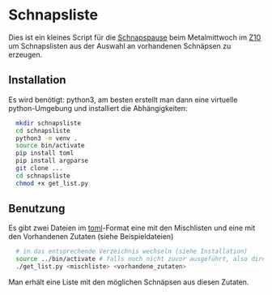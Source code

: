 # Schnapsliste

Dies ist ein kleines Script für die [Schnapspause](http://schnapspause.info/) beim Metalmittwoch im [Z10](https://z10.info/) um Schnapslisten aus der Auswahl an vorhandenen Schnäpsen zu erzeugen.

## Installation
Es wird benötigt: python3, am besten erstellt man dann eine virtuelle python-Umgebung und installiert die Abhängigkeiten:
```bash
  mkdir schnapsliste
  cd schnapsliste
  python3 -m venv .
  source bin/activate
  pip install toml
  pip install argparse
  git clone ...
  cd schnapsliste
  chmod +x get_list.py
```

## Benutzung
Es gibt zwei Dateien im [toml](https://toml.io/en/)-Format eine mit den Mischlisten und eine mit den Vorhandenen Zutaten (siehe Beispieldateien)

```bash
  # in das entsprechende Verzeichnis wechseln (siehe Installation)
  source ../bin/activate # falls noch nicht zuvor ausgeführt, also direkt nach der Installation ist es nicht nötig
  ./get_list.py <mischliste> <vorhandene_zutaten>
```
Man erhält eine Liste mit den möglichen Schnäpsen aus diesen Zutaten.
